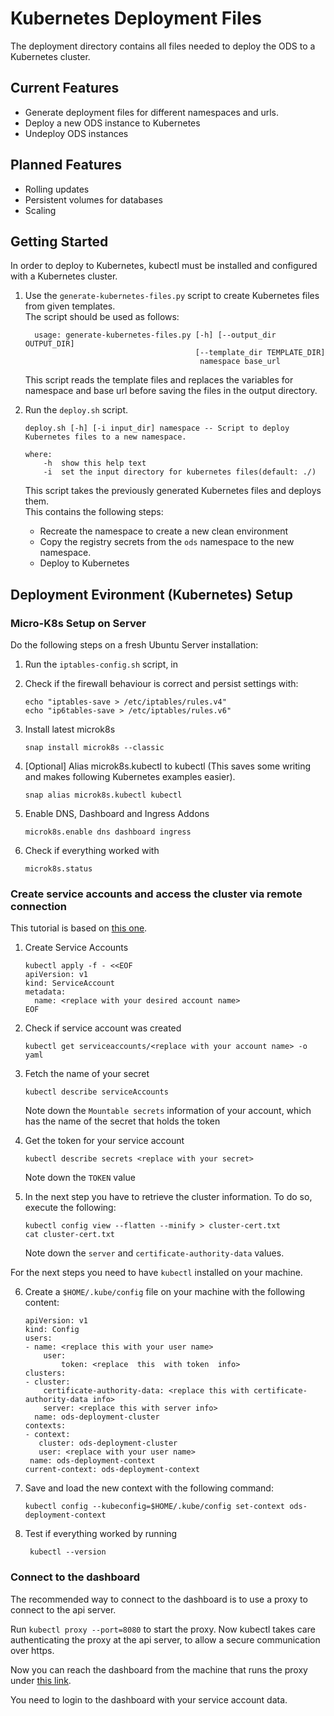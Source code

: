 # Kubernetes Deployment Files
The deployment directory contains all files needed to deploy the ODS to a Kubernetes cluster.

## Current Features
* Generate deployment files for different namespaces and urls.
* Deploy a new ODS instance to Kubernetes
* Undeploy ODS instances

## Planned Features
* Rolling updates
* Persistent volumes for databases
* Scaling

## Getting Started
In order to deploy to Kubernetes, kubectl must be installed and configured with a Kubernetes cluster.
1. Use the `generate-kubernetes-files.py` script to create Kubernetes files from given templates.  
The script should be used as follows:
    ```
      usage: generate-kubernetes-files.py [-h] [--output_dir OUTPUT_DIR]
                                          [--template_dir TEMPLATE_DIR]
                                           namespace base_url
    ```
    This script reads the template files and replaces the variables for namespace and base url before saving the files in the output directory.

3. Run the `deploy.sh` script.
    ```
    deploy.sh [-h] [-i input_dir] namespace -- Script to deploy Kubernetes files to a new namespace.

    where:
        -h  show this help text
        -i  set the input directory for kubernetes files(default: ./)
    ```
   This script takes the previously generated Kubernetes files and deploys them.  
   This contains the following steps:
    * Recreate the namespace to create a new clean environment
    * Copy the registry secrets from the `ods` namespace to the new namespace.
    * Deploy to Kubernetes

## Deployment Evironment (Kubernetes) Setup

### Micro-K8s Setup on Server

Do the following steps on a fresh Ubuntu Server installation:
1. Run the `iptables-config.sh`  script, in <some script: TODO>

2. Check if the firewall behaviour is correct and persist settings with:
	```
	echo "iptables-save > /etc/iptables/rules.v4"
	echo "ip6tables-save > /etc/iptables/rules.v6"
	```

3. Install latest microk8s

	```
	snap install microk8s --classic
	```

4. [Optional] Alias microk8s.kubectl to kubectl (This saves some writing and makes following Kubernetes examples easier).

	```
	snap alias microk8s.kubectl kubectl
	```

5. Enable DNS, Dashboard and Ingress Addons

	```
	microk8s.enable dns dashboard ingress
	```

6. Check if everything worked with

	```
	microk8s.status
	```
### Create service accounts and access the cluster via remote connection
This tutorial is based on [this one](http://docs.shippable.com/deploy/tutorial/create-kubeconfig-for-self-hosted-kubernetes-cluster/).
1. Create Service Accounts
	```
	kubectl apply -f - <<EOF
	apiVersion: v1
	kind: ServiceAccount
	metadata:
	  name: <replace with your desired account name>
	EOF
	```
2. Check if service account was created
	```
	kubectl get serviceaccounts/<replace with your account name> -o yaml
	```
3. Fetch the name of your secret
	```
	kubectl describe serviceAccounts
	```
	Note down the  `Mountable secrets`  information of your account, which has the name of the secret that holds the token
	
4. Get the token for your service account
	```
	kubectl describe secrets <replace with your secret>
	```
	Note down the `TOKEN` value
5. In the next step you have to retrieve the cluster information. To do so, execute the following:
	```
	kubectl config view --flatten --minify > cluster-cert.txt  
	cat cluster-cert.txt
	```
	Note down the `server` and `certificate-authority-data` values.

For the next steps you need to have `kubectl` installed on your machine.

6. Create a  `$HOME/.kube/config` file on your machine with the following content:
	```
	apiVersion: v1  
	kind: Config  
	users:  
	- name: <replace this with your user name>  
		user:  
			token: <replace  this  with token  info>  
	clusters:  
	- cluster:
		certificate-authority-data: <replace this with certificate-authority-data info>  
		server: <replace this with server info>  
	  name: ods-deployment-cluster
   contexts:  
   - context:  
	   cluster: ods-deployment-cluster
	   user: <replace with your user name>  
	 name: ods-deployment-context  
   current-context: ods-deployment-context
	```
7.  Save and load the new context with the following command:
	```
	kubectl config --kubeconfig=$HOME/.kube/config set-context ods-deployment-context
	```
8. Test if everything worked by running
					
		kubectl --version
				

### Connect to the dashboard

The recommended way to connect to the dashboard is to use a proxy to connect to the api server.

Run `kubectl proxy --port=8080` to start the proxy. Now kubectl takes care authenticating the proxy at the api server, to allow a secure communication over https.

Now you can reach the dashboard from the machine that runs the proxy under [this link](http://localhost:8080/api/v1/namespaces/kube-system/services/https:kubernetes-dashboard:/proxy/).

You need to login to the dashboard with your service account data.


```
